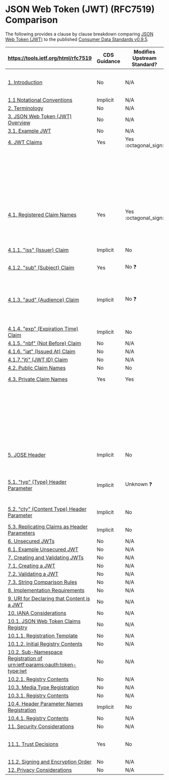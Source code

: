 # JSON Web Token (JWT) (RFC7519) Comparison

The following provides a clause by clause breakdown comparing [JSON Web Token (JWT)](https://tools.ietf.org/html/rfc7519) to the published [Consumer Data Standards v0.9.5](https://consumerdatastandardsaustralia.github.io/standards).

|  **https://tools.ietf.org/html/rfc7519** | **CDS Guidance** | **Modifies Upstream Standard?** | **Summary** |
| --- | --- | --- | --- |
|  [1. Introduction](https://tools.ietf.org/html/rfc7519#section-1) | No | N/A | The CDS inherits it's use of JWT's from it's implementation of the [Open ID Connect Core](https://openid.net/specs/openid-connect-core-1_0.html#ClientAuthentication) specification, specifically through the use of the `private_key_jwt` method for [Client Authentication](https://consumerdatastandardsaustralia.github.io/standards/#client-authentication) |
|  [1.1 Notational Conventions](https://tools.ietf.org/html/rfc7519#section-1.1) | Implicit | N/A | [Aligned to Standards](https://consumerdatastandardsaustralia.github.io/standards/#introduction "Aligned to Standards") |
|  [2. Terminology](https://tools.ietf.org/html/rfc7519#section-2) | No | N/A |  |
|  [3. JSON Web Token (JWT) Overview](https://tools.ietf.org/html/rfc7519#section-3) | No | N/A |  |
|  [3.1. Example JWT](https://tools.ietf.org/html/rfc7519#section-3.1) | No | N/A |  |
|  [4. JWT Claims](https://tools.ietf.org/html/rfc7519#section-4) | Yes | Yes :octagonal_sign:| The [CDS specifies two unregistered](https://consumerdatastandardsaustralia.github.io/standards/#client-authentication) private claims: |
| | | | - `refresh_token_expires_at` which is common but undocumented and serves the same purpose [as the FAPI-RW](https://openbanking.atlassian.net/wiki/spaces/DZ/pages/641992418/Read+Write+Data+API+Specification+-+v3.0#Read/WriteDataAPISpecification-v3.0-TokenExpiryTime) `http://openbanking.org.uk/refresh_token_expires_at` claim |
| | | | - `sharing_expires_at` is introduced within the CDS specifically to handle the [proposed Consent model](https://github.com/ConsumerDataStandardsAustralia/standards/issues/77) |
| | | | - Both of these claims are **MANDATORY** |
|  [4.1. Registered Claim Names](https://tools.ietf.org/html/rfc7519#section-4.1) | Yes | Yes :octagonal_sign: | - *"Applications using JWTs should define which specific claims they use and when they are required or optional"*
| | | | The CDS [Request Object](https://consumerdatastandardsaustralia.github.io/standards/#request-object) example appears to make some of these claims **MANDATORY**. | 
|  [4.1.1. "iss" (Issuer) Claim](https://tools.ietf.org/html/rfc7519#section-4.1.1) | Implicit | No | The OpenID Connect Core specification [states that within Request Objects](https://openid.net/specs/openid-connect-core-1_0.html#RequestObject) this claim **SHOULD** be provided. |
|  [4.1.2. "sub" (Subject) Claim](https://tools.ietf.org/html/rfc7519#section-4.1.2) | Yes | No :question: | The CDS [Request Object](https://consumerdatastandardsaustralia.github.io/standards/#request-object) includes this claim in the example. |
| | | | It does not specify if this claim is required, it is assumed it is **OPTIONAL**. |
|  [4.1.3. "aud" (Audience) Claim](https://tools.ietf.org/html/rfc7519#section-4.1.3) | Implicit | No :question: | The OpenID Connect Core specification [states that within Request Objects](https://openid.net/specs/openid-connect-core-1_0.html#RequestObject) this claim **SHOULD** be provided. |
| | | | It is not specified if the CDS specification alters this to required, it is assumed it **OPTIONAL**. |
|  [4.1.4. "exp" (Expiration Time) Claim](https://tools.ietf.org/html/rfc7519#section-4.1.4) | Implicit | No | The FAPI-RW specification designates [this claim](https://openid.net/specs/openid-financial-api-part-2.html#authorization-server) as **REQUIRED** |
|  [4.1.5. "nbf" (Not Before) Claim](https://tools.ietf.org/html/rfc7519#section-4.1.5) | No | N/A |  |
|  [4.1.6. "iat" (Issued At) Claim](https://tools.ietf.org/html/rfc7519#section-4.1.6) | No | N/A |  |
|  [4.1.7."jti" (JWT ID) Claim](https://tools.ietf.org/html/rfc7519#section-4.1.7) | No | N/A  | |
|  [4.2. Public Claim Names](https://tools.ietf.org/html/rfc7519#section-4.2) | No | No |  |
|  [4.3. Private Claim Names](https://tools.ietf.org/html/rfc7519#section-4.3) | Yes | Yes |As outlined previously the [CDS specifies two unregistered](https://consumerdatastandardsaustralia.github.io/standards/#client-authentication) private claims: | 
| | | | - `refresh_token_expires_at` which is common but undocumented and serves the same purpose [as the FAPI-RW](https://openbanking.atlassian.net/wiki/spaces/DZ/pages/641992418/Read+Write+Data+API+Specification+-+v3.0#Read/WriteDataAPISpecification-v3.0-TokenExpiryTime) `http://openbanking.org.uk/refresh_token_expires_at` claim |
| | | | - `sharing_expires_at` is introduced within the CDS specifically to handle the [proposed Consent model](https://github.com/ConsumerDataStandardsAustralia/standards/issues/77) |
| | | | Both of these claims are **MANDATORY** |
|  [5. JOSE Header](https://tools.ietf.org/html/rfc7519#section-5) | Implicit | No | The [CDS Standards](https://consumerdatastandardsaustralia.github.io/standards/#request-object) specifies alignment of signing to the [FAPI-RW profile](https://openid.net/specs/openid-financial-api-part-2.html#jws-algorithm-considerations) which dictates JWS signing but the example appears to be malformed including an invalid `typ` value |
|  [5.1. "typ" (Type) Header Parameter](https://tools.ietf.org/html/rfc7519#section-5.1) | Implicit | Unknown :question: | The FAPI-RW profile [states the signing method as JWS](https://openid.net/specs/openid-financial-api-part-2.html#authorization-server) which according to the [accompanying specification](https://tools.ietf.org/html/rfc7515#section-4.1.9) means this field should be set to `JOSE`. The CDS Request Object Example [appears to use a malformed](https://consumerdatastandardsaustralia.github.io/standards/#request-object) value of `JWT`. |
|  [5.2. "cty" (Content Type) Header Parameter](https://tools.ietf.org/html/rfc7519#section-5.2) | Implicit | No | Nested signing and encryption operations are not in use and therefore [this parameter](https://tools.ietf.org/html/rfc7519#section-5.2) should not (and is not) be specified |
|  [5.3. Replicating Claims as Header Parameters](https://tools.ietf.org/html/rfc7519#section-5.3) | Implicit | No | As per [OpenID Core Specification](https://openid.net/specs/openid-connect-core-1_0.html#Signing) the `kid` parameter has been replicated within Header Parameters |
|  [6. Unsecured JWTs](https://tools.ietf.org/html/rfc7519#section-6) | No | N/A | JWTs must always be signed using `PS256` |
|  [6.1. Example Unsecured JWT](https://tools.ietf.org/html/rfc7519#section-6.1) | No | N/A |  |
|  [7. Creating and Validating JWTs](https://tools.ietf.org/html/rfc7519#section-7) | No | N/A | The CDS appears to use `JWS` for JWT creation |
|  [7.1. Creating a JWT](https://tools.ietf.org/html/rfc7519#section-7.1) | No | N/A |  |
|  [7.2. Validating a JWT](https://tools.ietf.org/html/rfc7519#section-7.2) | No | N/A |  |
|  [7.3. String Comparison Rules](https://tools.ietf.org/html/rfc7519#section-7.3) | No | N/A |  |
|  [8. Implementation Requirements](https://tools.ietf.org/html/rfc7519#section-8) | No | N/A |  |
|  [9. URI for Declaring that Content is a JWT](https://tools.ietf.org/html/rfc7519#section-9) | No | N/A |  |
|  [10. IANA Considerations](https://tools.ietf.org/html/rfc7519#section-10) | No | N/A |  |
|  [10.1. JSON Web Token Claims Registry](https://tools.ietf.org/html/rfc7519#section-10.1) | No | N/A |  |
|  [10.1.1. Registration Template](https://tools.ietf.org/html/rfc7519#section-10.1.1) | No | N/A |  |
|  [10.1.2. Initial Registry Contents](https://tools.ietf.org/html/rfc7519#section-10.1.2) | No | N/A |  |
|  [10.2. Sub-Namespace Registration of urn:ietf:params:oauth:token-type:jwt](https://tools.ietf.org/html/rfc7519#section-10.2) | No | N/A |  |
|  [10.2.1. Registry Contents](https://tools.ietf.org/html/rfc7519#section-10.2.1) | No | N/A |  |
|  [10.3. Media Type Registration](https://tools.ietf.org/html/rfc7519#section-10.3) | No | N/A |  |
|  [10.3.1. Registry Contents](https://tools.ietf.org/html/rfc7519#section-10.3.1) | No | N/A |  |
|  [10.4. Header Parameter Names Registration](https://tools.ietf.org/html/rfc7519#section-10.4) | Implicit | No | FAPI-RW and OpenID Core Connect specifications register header parameters |
|  [10.4.1. Registry Contents](https://tools.ietf.org/html/rfc7519#section-10.4.1) | No | N/A |  |
|  [11. Security Considerations](https://tools.ietf.org/html/rfc7519#section-11) | No | N/A |  |
|  [11.1. Trust Decisions](https://tools.ietf.org/html/rfc7519#section-11.1) | Yes | No | *"In particular, the key(s) used to sign and/or encrypt the JWT will typically need to verifiably be under the control of the party identified as the issuer of the JWT."* |
|  [11.2. Signing and Encryption Order](https://tools.ietf.org/html/rfc7519#section-11.2) | No | N/A |  |
|  [12. Privacy Considerations](https://tools.ietf.org/html/rfc7519#section-12) | No | N/A |  |
